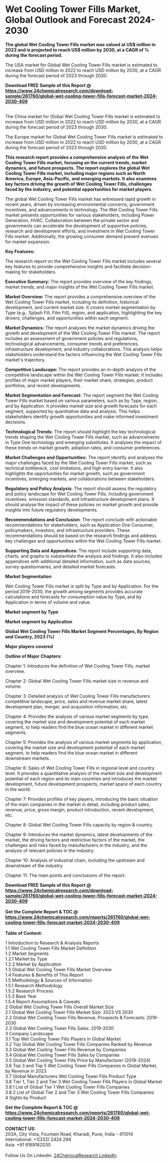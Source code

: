 <h1>Wet Cooling Tower Fills Market, Global Outlook and Forecast 2024-2030</h1><p><strong>The global Wet Cooling Tower Fills market was valued at US$ million in 2023 and is projected to reach US$ million by 2030, at a CAGR of % during the forecast period.</strong></p><p>
</p><p>The USA market for Global Wet Cooling Tower Fills market is estimated to increase from USD million in 2022 to reach USD million by 2030, at a CAGR during the forecast period of 2023 through 2030.</p><div><b>Download FREE Sample of this Report @ 
            <a href="https://www.24chemicalresearch.com/download-sample/261760/global-wet-cooling-tower-fills-forecast-market-2024-2030-409">
            https://www.24chemicalresearch.com/download-sample/261760/global-wet-cooling-tower-fills-forecast-market-2024-2030-409</a></b></div><br><p>
</p><p>The China market for Global Wet Cooling Tower Fills market is estimated to increase from USD million in 2022 to reach USD million by 2030, at a CAGR during the forecast period of 2023 through 2030.</p><p>
</p><p>The Europe market for Global Wet Cooling Tower Fills market is estimated to increase from USD million in 2022 to reach USD million by 2030, at a CAGR during the forecast period of 2023 through 2030.</p><p>
</p><p><strong>This research report provides a comprehensive analysis of the Wet Cooling Tower Fills market, focusing on the current trends, market dynamics, and future prospects. The report explores the global Wet Cooling Tower Fills market, including major regions such as North America, Europe, Asia-Pacific, and emerging markets. It also examines key factors driving the growth of Wet Cooling Tower Fills, challenges faced by the industry, and potential opportunities for market players.</strong></p><p>
The global Wet Cooling Tower Fills market has witnessed rapid growth in recent years, driven by increasing environmental concerns, government incentives, and advancements in technology. The Wet Cooling Tower Fills market presents opportunities for various stakeholders, including Power Generation, HVAC. Collaboration between the private sector and governments can accelerate the development of supportive policies, research and development efforts, and investment in Wet Cooling Tower Fills market. Additionally, the growing consumer demand present avenues for market expansion.</p><p>
<strong>Key Features:</strong></p><p>
The research report on the Wet Cooling Tower Fills market includes several key features to provide comprehensive insights and facilitate decision-making for stakeholders.</p><p>
<strong>Executive Summary: </strong>The report provides overview of the key findings, market trends, and major insights of the Wet Cooling Tower Fills market.</p><p>
<strong>Market Overview: </strong>The report provides a comprehensive overview of the Wet Cooling Tower Fills market, including its definition, historical development, and current market size. It covers market segmentation by Type (e.g., Splash Fill, Film Fill), region, and application, highlighting the key drivers, challenges, and opportunities within each segment.</p><p>
<strong>Market Dynamics: </strong>The report analyses the market dynamics driving the growth and development of the Wet Cooling Tower Fills market. The report includes an assessment of government policies and regulations, technological advancements, consumer trends and preferences, infrastructure development, and industry collaborations. This analysis helps stakeholders understand the factors influencing the Wet Cooling Tower Fills market's trajectory.</p><p>
<strong>Competitive Landscape: </strong>The report provides an in-depth analysis of the competitive landscape within the Wet Cooling Tower Fills market. It includes profiles of major market players, their market share, strategies, product portfolios, and recent developments.</p><p>
<strong>Market Segmentation and Forecast:</strong> The report segment the Wet Cooling Tower Fills market based on various parameters, such as by Type, region, and by Application. It provides market size and growth forecasts for each segment, supported by quantitative data and analysis. This helps stakeholders identify growth opportunities and make informed investment decisions.</p><p>
<strong>Technological Trends:</strong> The report should highlight the key technological trends shaping the Wet Cooling Tower Fills market, such as advancements in Type One technology and emerging substitutes. It analyses the impact of these trends on market growth, adoption rates, and consumer preferences.</p><p>
<strong>Market Challenges and Opportunities:</strong> The report identify and analyses the major challenges faced by the Wet Cooling Tower Fills market, such as technical bottleneck, cost limitations, and high entry barrier. It also highlights the opportunities for market growth, such as government incentives, emerging markets, and collaborations between stakeholders.</p><p>
<strong>Regulatory and Policy Analysis</strong>: The report should assess the regulatory and policy landscape for Wet Cooling Tower Fills, including government incentives, emission standards, and infrastructure development plans. It should analyse the impact of these policies on market growth and provide insights into future regulatory developments.</p><p>
<strong>Recommendations and Conclusion</strong>: The report conclude with actionable recommendations for stakeholders, such as Application One Consumer, policymakers, investors, and infrastructure providers. These recommendations should be based on the research findings and address key challenges and opportunities within the Wet Cooling Tower Fills market.</p><p>
<strong>Supporting Data and Appendices: </strong>The report include supporting data, charts, and graphs to substantiate the analysis and findings. It also includes appendices with additional detailed information, such as data sources, survey questionnaires, and detailed market forecasts.</p><p>
<strong>Market Segmentation</strong></p><p>
Wet Cooling Tower Fills market is split by Type and by Application. For the period 2019-2030, the growth among segments provides accurate calculations and forecasts for consumption value by Type, and by Application in terms of volume and value.</p><p>
<strong>Market segment by Type</strong></p><p>
</p><p>
</p><p><strong>Market segment by Application</strong></p><p>
</p><p>
</p><p><strong>Global Wet Cooling Tower Fills Market Segment Percentages, By Region and Country, 2023 (%)</strong></p><p>
</p><p>
</p><p><strong>Major players covered</strong></p><p>
</p><p>
</p><p><strong>Outline of Major Chapters:</strong></p><p>
Chapter 1: Introduces the definition of Wet Cooling Tower Fills, market overview.</p><p>
Chapter 2: Global Wet Cooling Tower Fills market size in revenue and volume.</p><p>
Chapter 3: Detailed analysis of Wet Cooling Tower Fills manufacturers competitive landscape, price, sales and revenue market share, latest development plan, merger, and acquisition information, etc.</p><p>
Chapter 4: Provides the analysis of various market segments by type, covering the market size and development potential of each market segment, to help readers find the blue ocean market in different market segments.</p><p>
Chapter 5: Provides the analysis of various market segments by application, covering the market size and development potential of each market segment, to help readers find the blue ocean market in different downstream markets.</p><p>
Chapter 6: Sales of Wet Cooling Tower Fills in regional level and country level. It provides a quantitative analysis of the market size and development potential of each region and its main countries and introduces the market development, future development prospects, market space of each country in the world.</p><p>
Chapter 7: Provides profiles of key players, introducing the basic situation of the main companies in the market in detail, including product sales, revenue, price, gross margin, product introduction, recent development, etc.</p><p>
Chapter 8: Global Wet Cooling Tower Fills capacity by region &amp; country.</p><p>
Chapter 9: Introduces the market dynamics, latest developments of the market, the driving factors and restrictive factors of the market, the challenges and risks faced by manufacturers in the industry, and the analysis of relevant policies in the industry.</p><p>
Chapter 10: Analysis of industrial chain, including the upstream and downstream of the industry.</p><p>
Chapter 11: The main points and conclusions of the report.</p><div><b>Download FREE Sample of this Report @ 
            <a href="https://www.24chemicalresearch.com/download-sample/261760/global-wet-cooling-tower-fills-forecast-market-2024-2030-409">
            https://www.24chemicalresearch.com/download-sample/261760/global-wet-cooling-tower-fills-forecast-market-2024-2030-409</a></b></div><br><div><b>Get the Complete Report & TOC @ 
            <a href="https://www.24chemicalresearch.com/reports/261760/global-wet-cooling-tower-fills-forecast-market-2024-2030-409">
            https://www.24chemicalresearch.com/reports/261760/global-wet-cooling-tower-fills-forecast-market-2024-2030-409</a></b></div><br>
            <b>Table of Content:</b><p>1 Introduction to Research & Analysis Reports<br />
    1.1 Wet Cooling Tower Fills Market Definition<br />
    1.2 Market Segments<br />
        1.2.1 Market by Type<br />
        1.2.2 Market by Application<br />
    1.3 Global Wet Cooling Tower Fills Market Overview<br />
    1.4 Features & Benefits of This Report<br />
    1.5 Methodology & Sources of Information<br />
        1.5.1 Research Methodology<br />
        1.5.2 Research Process<br />
        1.5.3 Base Year<br />
        1.5.4 Report Assumptions & Caveats<br />
2 Global Wet Cooling Tower Fills Overall Market Size<br />
    2.1 Global Wet Cooling Tower Fills Market Size: 2023 VS 2030<br />
    2.2 Global Wet Cooling Tower Fills Revenue, Prospects & Forecasts: 2019-2030<br />
    2.3 Global Wet Cooling Tower Fills Sales: 2019-2030<br />
3 Company Landscape<br />
    3.1 Top Wet Cooling Tower Fills Players in Global Market<br />
    3.2 Top Global Wet Cooling Tower Fills Companies Ranked by Revenue<br />
    3.3 Global Wet Cooling Tower Fills Revenue by Companies<br />
    3.4 Global Wet Cooling Tower Fills Sales by Companies<br />
    3.5 Global Wet Cooling Tower Fills Price by Manufacturer (2019-2024)<br />
    3.6 Top 3 and Top 5 Wet Cooling Tower Fills Companies in Global Market, by Revenue in 2023<br />
    3.7 Global Manufacturers Wet Cooling Tower Fills Product Type<br />
    3.8 Tier 1, Tier 2 and Tier 3 Wet Cooling Tower Fills Players in Global Market<br />
        3.8.1 List of Global Tier 1 Wet Cooling Tower Fills Companies<br />
        3.8.2 List of Global Tier 2 and Tier 3 Wet Cooling Tower Fills Companies<br />
4 Sights by Product</p><div><b>Get the Complete Report & TOC @ 
            <a href="https://www.24chemicalresearch.com/reports/261760/global-wet-cooling-tower-fills-forecast-market-2024-2030-409">
            https://www.24chemicalresearch.com/reports/261760/global-wet-cooling-tower-fills-forecast-market-2024-2030-409</a></b></div><br><b>CONTACT US:</b><br>
            203A, City Vista, Fountain Road, Kharadi, Pune, India - 411014<br>
            International: +1(332) 2424 294<br>
            Asia: +91 9169162030 <br><br>
            Follow Us On LinkedIn: <a href="https://www.linkedin.com/company/24chemicalresearch/">24ChemicalResearch LinkedIn</a>